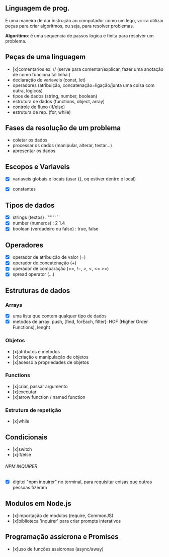 ## Linguagem de prog.

É uma maneira de dar instrução ao computador
como um lego, vc ira utilizar peças para criar algoritmos, ou seja, para resolver problemas.

**Algoritimo**: é uma sequencia de passos logica e finita para resolver um problema.

## Peças de uma linguagem

- [x]comentarios
    ex: // (serve para comentar/explicar, fazer uma anotação de como funciona tal linha.)
- declaração de variaveis
    (const, let)
- operadores
    (atribuição, concatenação=ligação/junta uma coisa com outra, logicos)
- tipos de dados
    (string, number, boolean)
- estrutura de dados
    (functions, object, array)
- controle de fluxo
    (if/else)
- estrutura de rep.
    (for, while)

## Fases da resolução de um problema

- coletar os dados
- processar os dados
    (manipular, alterar, testar...)
- apresentar os dados 

## Escopos e Variaveis

- [x] variaveis globais e locais
    (usar {}, oq estiver dentro é local)
- [x] constantes


## Tipos de dados

- [x] strings
    (textos) : "" '' ``
- [x] number
    (numeros) : 2 1.4
- [x] boolean
    (verdadeiro ou falso) : true, false

## Operadores

- [x] operador de atribuição de valor
    (=)
- [x] operador de concatenação
    (+)
- [x] operador de comparação
     (==, !=, >, <, <= >=)
- [x] spread operator
     (...)

## Estruturas de dados

### Arrays

- [x] uma lista que contem qualquer tipo de dados
- [x] metodos de array: push, [find, forEach, filter]: HOF (Higher Order Functions), lenght

### Objetos

- [x]atributos e metodos
- [x]criação e manipulação de objetos
- [x]acesso a propriedades de objetos

### Functions
- [x]criar, passar argumento
- [x]executar
- [x]arrow function / named function

### Estrutura de repetição

- [x]while

## Condicionais

- [x]switch
- [x]if/else

###### NPM INQUIRER

- [x] digitei "npm inquirer" no terminal, para requisitar coisas que outras pessoas fizeram

## Modulos em Node.js

- [x]importação de modulos
    (require, CommonJS)
- [x]biblioteca 'inquirer' para criar prompts interativos

## Programação assícrona e Promises

- [x]uso de funções assicronas
     (async/away)